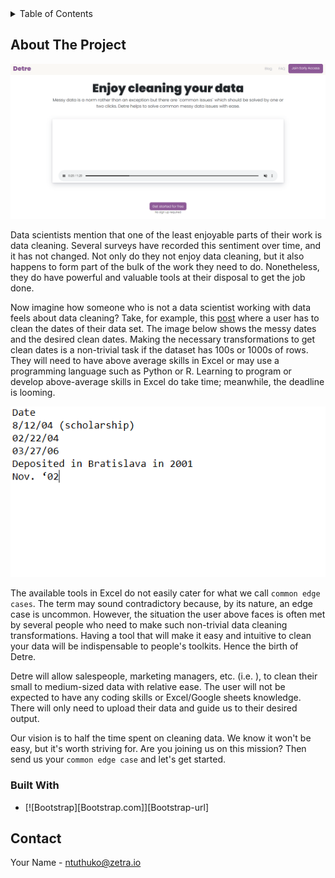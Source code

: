 <!-- TABLE OF CONTENTS -->
<details>
  <summary>Table of Contents</summary>
  <ol>
    <li>
      <a href="#about-the-project">About The Project</a>
      <ul>
        <li><a href="#built-with">Built With</a></li>
      </ul>
    </li>
    <li>
      <a href="#getting-started">Getting Started</a>
      <ul>
        <li><a href="#prerequisites">Prerequisites</a></li>
        <li><a href="#installation">Installation</a></li>
      </ul>
    </li>
    <li><a href="#usage">Usage</a></li>
    <li><a href="#roadmap">Roadmap</a></li>
    <li><a href="#contributing">Contributing</a></li>
    <li><a href="#license">License</a></li>
    <li><a href="#contact">Contact</a></li>
    <li><a href="#acknowledgments">Acknowledgments</a></li>
  </ol>
</details>


## About The Project

<img src="images/home.PNG" alt="home-page">

<p>Data scientists mention that one of the least enjoyable parts of their work is data cleaning.  Several surveys have recorded this sentiment over time, and it has not changed. Not only do they not enjoy data cleaning, but it also
happens to form part of the bulk of the work they need to do. Nonetheless, they do have powerful and valuable tools at
their disposal to get the job done.</p>
<p>Now imagine how someone who is not a data scientist working with data feels about data cleaning? Take, for example, this <a href="https://www.mrexcel.com/board/threads/how-to-clean-up-and-format-very-messy-date-and-non-date-date.1017938/">post</a> where a user has to clean the dates of their data set. The image below shows the messy dates and the desired clean dates. Making the necessary transformations to get clean dates is a non-trivial task if the dataset has 100s or 1000s of rows. They will need to have above average skills in Excel or may use a programming language such as Python or R. Learning
to program or develop above-average skills in Excel do take time; meanwhile, the deadline is looming.</p>
<p><img src='images/messy_dates.PNG'></p>
<p>The available tools in Excel do not easily cater for what we call <code>common edge cases</code>. The term may sound contradictory because, by its nature, an edge case is uncommon. However, the situation the user above faces is often met by several people who need to make such non-trivial data cleaning transformations. Having a tool that will make it easy and intuitive to clean your data will be indispensable to people's toolkits. Hence the birth of Detre.</p>
<p>Detre will allow salespeople, marketing managers, etc. (i.e. ), to clean their small to medium-sized data with relative ease.  The user will not be
expected to have any coding skills or Excel/Google sheets knowledge.  There will only need to upload their data and guide us to their desired output.</p>
<p>Our vision is to half the time spent on cleaning data. We know it won't be easy, but it's worth striving for.  Are you joining us on this mission? Then send us your <code>common edge case</code> and let's get started.</p>

### Built With

* [![Bootstrap][Bootstrap.com]][Bootstrap-url]

## Contact

Your Name  - ntuthuko@zetra.io



